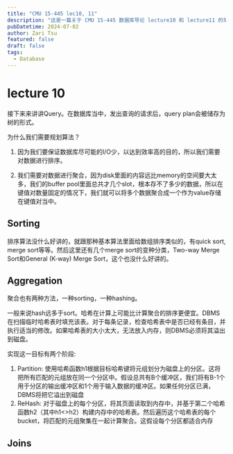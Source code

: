 ```yaml
---
title: "CMU 15-445 lec10, 11"
description: "这是一篇关于 CMU 15-445 数据库导论 lecture10 和 lecture11 的笔记，主要讲讲里面的DBMS需要的算法。"
pubDatetime: 2024-07-02
author: Zari Tsu
featured: false
draft: false
tags:
  - Database
---
```


# lecture 10

接下来来讲讲Query。在数据库当中，发出查询的请求后，query plan会被储存为树的形式。

为什么我们需要规划算法？

1. 因为我们要保证数据库尽可能的I/O少，以达到效率高的目的，所以我们需要对数据进行排序。

2. 我们需要对数据进行聚合，因为disk里面的内容远比memory的空间要大太多，我们的buffer pool里面总共才几个slot，根本存不了多少的数据，所以在键值对数量固定的情况下，我们就可以将多个数据聚合成一个作为value存储在键值对当中。

## Sorting

排序算法没什么好讲的，就跟那种基本算法里面给数组排序类似的，有quick sort, merge sort等等。然后这里还有几个merge sort的变种分类，Two-way Merge Sort和General (K-way) Merge Sort，这个也没什么好讲的。

## Aggregation

聚合也有两种方法，一种sorting，一种hashing。

一般来说hash远多于sort。哈希在计算上可能比计算聚合的排序更便宜。DBMS在扫描临时哈希表时填充该表。对于每条记录，检查哈希表中是否已经有条目，并执行适当的修改。如果哈希表的大小太大，无法放入内存，则DBMS必须将其溢出到磁盘。

实现这一目标有两个阶段: 

1. Partition: 使用哈希函数h1根据目标哈希键将元组划分为磁盘上的分区。这将把所有匹配的元组放在同一个分区中。假设总共有B个缓冲区，我们将有B-1个用于分区的输出缓冲区和1个用于输入数据的缓冲区。如果任何分区已满，DBMS将把它溢出到磁盘
2. ReHash: 对于磁盘上的每个分区，将其页面读取到内存中，并基于第二个哈希函数h2（其中h1<>h2）构建内存中的哈希表。然后遍历这个哈希表的每个bucket，将匹配的元组聚集在一起计算聚合。这假设每个分区都适合内存

## Joins

